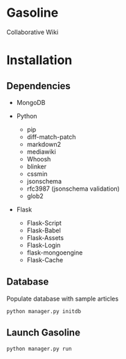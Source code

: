 Gasoline
========

Collaborative Wiki

# Installation

## Dependencies

* MongoDB

* Python
  * pip
  * diff-match-patch
  * markdown2
  * mediawiki
  * Whoosh
  * blinker
  * cssmin
  * jsonschema
  * rfc3987 (jsonschema validation)
  * glob2

* Flask
  * Flask-Script
  * Flask-Babel
  * Flask-Assets
  * Flask-Login
  * flask-mongoengine
  * Flask-Cache

## Database

Populate database with sample articles

```
python manager.py initdb
```

## Launch Gasoline 

```
python manager.py run
```
